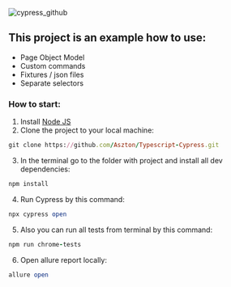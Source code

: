 ![cypress_github](https://miro.medium.com/max/480/1*bMB71PXANGQd0MV5Gx82Jw.jpeg)
## This project is an example how to use: </br>
- Page Object Model
- Custom commands </br>
- Fixtures / json files </br>
- Separate selectors </br>
### How to start:
1. Install [Node JS](https://nodejs.org/en/download/)
2. Clone the project to your local machine:
```ruby
git clone https://github.com/Aszton/Typescript-Cypress.git
```
3. In the terminal go to the folder with project and install all dev dependencies:
```ruby
npm install
```
4. Run Cypress by this command:
```ruby
npx cypress open
```
5. Also you can run all tests from terminal by this command:
```ruby
npm run chrome-tests
```
6. Open allure report locally:
```ruby
allure open
```